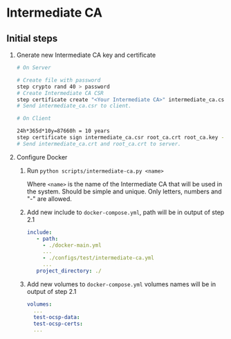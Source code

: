 # Intermediate CA

## Initial steps

1. Gnerate new Intermediate CA key and certificate

    ```bash
    # On Server

    # Create file with password
    step crypto rand 40 > password
    # Create Intermediate CA CSR
    step certificate create "<Your Intermediate CA>" intermediate_ca.csr intermediate_ca.key --csr --password-file password
    # Send intermediate_ca.csr to client.
    ```

    ```bash
    # On Client

    24h*365d*10y=87660h = 10 years
    step certificate sign intermediate_ca.csr root_ca.crt root_ca.key --profile intermediate-ca --password-file root_ca_password.txt --not-after 87660h --template stepca/templates/intermediate.tpl --set-file stepca/templates/intermediate-data.json > intermediate_ca.crt
    # Send intermediate_ca.crt and root_ca.crt to server.
    ```
2. Configure Docker
    
    1. Run `python scripts/intermediate-ca.py <name>`
    
        Where `<name>` is the name of the Intermediate CA that will be used in the system. Should be simple and unique. Only letters, numbers and "-" are allowed.
    
    2. Add new include to `docker-compose.yml`, path will be in output of step 2.1
         ```yaml
        include:
            - path: 
              - ./docker-main.yml
              ...
              - ./configs/test/intermediate-ca.yml
              ...
            project_directory: ./
        ```
    3. Add new volumes to `docker-compose.yml`  volumes names will be in output of step 2.1
        ```yaml
        volumes:
          ...
          test-ocsp-data:
          test-ocsp-certs:
          ...
        ```
